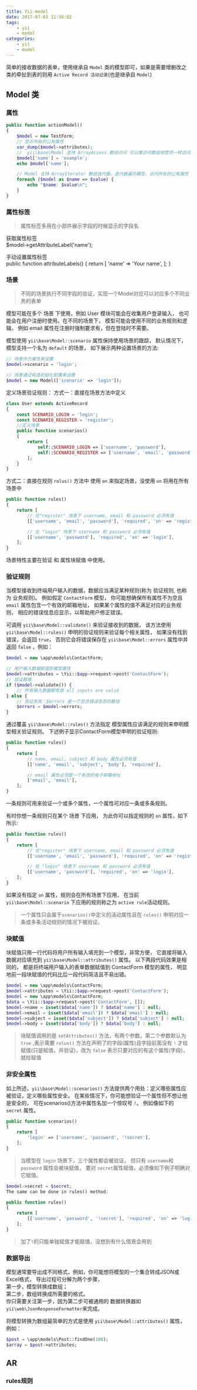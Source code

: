 ```yaml
---
title: Yii-model
date: 2017-07-03 11:56:02
tags:
	- yii
	- model
categories:
    - yii
    - model
---
```


简单的接收数据的表单，使用继承自  `Model` 类的模型即可，如果是需要增删改之类的牵扯到表的则用 `Active Record 活动记录`(也是继承自 `Model`)  

## Model 类

### 属性  
```php
public function actionModel()
{
    $model = new TestForm;
    // 显示所有的公有属性
    var_dump($model->attributes);
    //  yii\base\Model 支持 ArrayAccess 数组访问 可以像访问数组但愿项一样访问属性
    $model['name'] = 'example';
    echo $model['name'];

    // Model 支持 ArrayIterator 数组迭代器，迭代器遍历模型，访问所有的公有属性  
    foreach ($model as $name => $value) {
        echo "$name: $value\n";
    }
}
```
### 属性标签  
> 属性标签多用在小部件展示字段的时候显示的字段名  

获取属性标签  
$model->getAttributeLabel('name');

手动设置属性标签  
public function attributeLabels()
{
    return [
        'name' => 'Your name',
    ];
}

### 场景  
> 不同的场景执行不同字段的验证，实现一个Model对应可以对应多个不同业务的表单  

模型可能在多个 场景 下使用，例如 User 模块可能会在收集用户登录输入， 也可能会在用户注册时使用。在不同的场景下， 模型可能会使用不同的业务规则和逻辑， 例如 email 属性在注册时强制要求有，但在登陆时不需要。  

模型使用 `yii\base\Model::scenario` 属性保持使用场景的跟踪， 默认情况下，模型支持一个名为 `default` 的场景， 如下展示两种设置场景的方法:
```php
// 场景作为属性来设置
$model->scenario = 'login';

// 场景通过构造初始化配置来设置
$model = new Model(['scenario' => 'login']);
```
定义场景验证规则：
方式一：直接在场景方法中定义  
```php
class User extends ActiveRecord
{
    const SCENARIO_LOGIN = 'login';
    const SCENARIO_REGISTER = 'register';
    //定义场景  
    public function scenarios()
    {
        return [
            self::SCENARIO_LOGIN => ['username', 'password'],
            self::SCENARIO_REGISTER => ['username', 'email', 'password'],
        ];
    }
}
```
方式二：直接在规则 `rolus()` 方法中 使用 `on` 来指定场景，没使用 `on` 将用在所有场景中    
```php
public function rules()
{
    return [
        // 在"register" 场景下 username, email 和 password 必须有值
        [['username', 'email', 'password'], 'required', 'on' => 'register'],

        // 在 "login" 场景下 username 和 password 必须有值
        [['username', 'password'], 'required', 'on' => 'login'],
    ];
}
```
场景特性主要在验证 和 属性块赋值 中使用。

### 验证规则
当模型接收到终端用户输入的数据，数据应当满足某种规则(称为 验证规则, 也称为 业务规则)。 例如假定 `ContactForm` 模型， 你可能想确保所有属性不为空且 `email` 属性包含一个有效的邮箱地址， 如果某个属性的值不满足对应的业务规则， 相应的错误信息应显示，以帮助用户修正错误。

可调用 `yii\base\Model::validate()` 来验证接收到的数据， 该方法使用 `yii\base\Model::rules()` 申明的验证规则来验证每个相关属性， 如果没有找到错误，会返回 `true`， 否则它会将错误保存在 `yii\base\Model::errors` 属性中并返回 `false` ，例如：
```php
$model = new \app\models\ContactForm;

// 用户输入数据赋值到模型属性
$model->attributes = \Yii::$app->request->post('ContactForm');
// 验证数据
if ($model->validate()) {
    // 所有输入数据都有效 all inputs are valid
} else {
    // 验证失败：$errors 是一个包含错误信息的数组
    $errors = $model->errors;
}
```
通过覆盖 `yii\base\Model::rules()` 方法指定 模型属性应该满足的规则来申明模型相关验证规则。 下述例子显示ContactForm模型申明的验证规则:
```php
public function rules()
{
    return [
        // name, email, subject 和 body 属性必须有值
        [['name', 'email', 'subject', 'body'], 'required'],

        // email 属性必须是一个有效的电子邮箱地址
        ['email', 'email'],
    ];
}
```
一条规则可用来验证一个或多个属性，一个属性可对应一条或多条规则。

有时你想一条规则只在某个 场景 下应用， 为此你可以指定规则的 `on` 属性，如下所示:
```php
public function rules()
{
    return [
        // 在"register" 场景下 username, email 和 password 必须有值
        [['username', 'email', 'password'], 'required', 'on' => 'register'],

        // 在 "login" 场景下 username 和 password 必须有值
        [['username', 'password'], 'required', 'on' => 'login'],
    ];
}
```
如果没有指定 `on` 属性，规则会在所有场景下应用， 在当前 `yii\base\Model::scenario` 下应用的规则称之为 `active rule`活动规则。

> 一个属性只会属于`scenarios()`中定义的活动属性且在 `rules()` 申明对应一条或多条活动规则的情况下被验证。

### 块赋值
块赋值只用一行代码将用户所有输入填充到一个模型，非常方便， 它直接将输入数据对应填充到 `yii\base\Model::attributes()` 属性。 以下两段代码效果是相同的， 都是将终端用户输入的表单数据赋值到 ContactForm 模型的属性， 明显地前一段块赋值的代码比后一段代码简洁且不易出错。
```php
$model = new \app\models\ContactForm;
$model->attributes = \Yii::$app->request->post('ContactForm');
$model = new \app\models\ContactForm;
$data = \Yii::$app->request->post('ContactForm', []);
$model->name = isset($data['name']) ? $data['name'] : null;
$model->email = isset($data['email']) ? $data['email'] : null;
$model->subject = isset($data['subject']) ? $data['subject'] : null;
$model->body = isset($data['body']) ? $data['body'] : null;
```
> 块赋值调用的是 `setAttributes()` 方法，有两个参数，第二个参数默认为 `true` ,表示需要 `rolus()` 方法在声明了的字段(属性)且字段前面没有 `!` 才给赋值(只是赋值，并验证)，改为 `false` 表示只要对应的有这个属性(字段)，就给赋值  

### 非安全属性
如上所述，`yii\base\Model::scenarios()` 方法提供两个用处：定义哪些属性应被验证，定义哪些属性安全。 在某些情况下，你可能想验证一个属性但不想让他是安全的， 可在scenarios()方法中属性名加一个惊叹号 `!`。 例如像如下的 `secret` 属性。
```php
public function scenarios()
{
    return [
        'login' => ['username', 'password', '!secret'],
    ];
}
```
> 当模型在 `login` 场景下，三个属性都会被验证， 但只有 `username`和 `password` 属性会被块赋值， 要对 `secret`属性赋值，必须像如下例子明确对它赋值。

```php
$model->secret = $secret;
The same can be done in rules() method:

public function rules()
{
    return [
        [['username', 'password', '!secret'], 'required', 'on' => 'login']
    ];
}
```
> 加了`!`的只能单独赋值才能赋值，没想到有什么情景会用到  

### 数据导出
模型通常要导出成不同格式，例如，你可能想将模型的一个集合转成JSON或Excel格式， 导出过程可分解为两个步骤，  
第一步，模型转换成数组；  
第二步，数组转换成所需要的格式。   
你只需要关注第一步，因为第二步可被通用的 数据转换器如`yii\web\JsonResponseFormatter`来完成。

将模型转换为数组最简单的方式是使用 `yii\base\Model::attributes()` 属性， 例如：
```php
$post = \app\models\Post::findOne(100);
$array = $post->attributes;
```

## AR
### rules规则  
